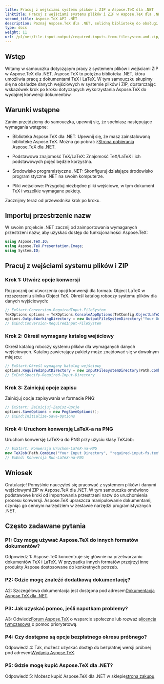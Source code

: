 ```yaml
---
title: Pracuj z wejściami systemu plików i ZIP w Aspose.TeX dla .NET
linktitle: Pracuj z wejściami systemu plików i ZIP w Aspose.TeX dla .NET
second_title: Aspose.TeX API .NET
description: Poznaj Aspose.TeX dla .NET, solidną bibliotekę do obsługi dokumentów TeX i LaTeX. Efektywnie konwertuj pliki za pomocą systemu plików i danych wejściowych ZIP.
type: docs
weight: 11
url: /pl/net/file-input-output/required-inputs-from-filesystem-and-zip/
---
```

## Wstęp

Witamy w samouczku dotyczącym pracy z systemem plików i wejściami ZIP w Aspose.TeX dla .NET. Aspose.TeX to potężna biblioteka .NET, która umożliwia pracę z dokumentami TeX i LaTeX. W tym samouczku skupimy się na obsłudze danych wejściowych w systemie plików i ZIP, dostarczając wskazówek krok po kroku dotyczących wykorzystania Aspose.TeX do wydajnej konwersji dokumentów.

## Warunki wstępne

Zanim przejdziemy do samouczka, upewnij się, że spełniasz następujące wymagania wstępne:

-  Biblioteka Aspose.TeX dla .NET: Upewnij się, że masz zainstalowaną bibliotekę Aspose.TeX. Można go pobrać z[Strona pobierania Aspose.TeX dla .NET](https://releases.aspose.com/tex/net/).

- Podstawowa znajomość TeX/LaTeX: Znajomość TeX/LaTeX i ich podstawowych pojęć będzie korzystna.

- Środowisko programistyczne .NET: Skonfiguruj działające środowisko programistyczne .NET na swoim komputerze.

- Pliki wejściowe: Przygotuj niezbędne pliki wejściowe, w tym dokument TeX i wszelkie wymagane pakiety.

Zacznijmy teraz od przewodnika krok po kroku.

## Importuj przestrzenie nazw

W swoim projekcie .NET zacznij od zaimportowania wymaganych przestrzeni nazw, aby uzyskać dostęp do funkcjonalności Aspose.TeX:

```csharp
using Aspose.TeX.IO;
using Aspose.TeX.Presentation.Image;
using System.IO;
```

## Pracuj z wejściami systemu plików i ZIP

### Krok 1: Utwórz opcje konwersji

Rozpocznij od utworzenia opcji konwersji dla formatu Object LaTeX w rozszerzeniu silnika Object TeX. Określ katalog roboczy systemu plików dla danych wyjściowych:

```csharp
// ExStart:Conversion-RequiredInput-FileSystem
TeXOptions options = TeXOptions.ConsoleAppOptions(TeXConfig.ObjectLaTeX);
options.OutputWorkingDirectory = new OutputFileSystemDirectory("Your Output Directory");
// ExEnd:Conversion-RequiredInput-FileSystem
```

### Krok 2: Określ wymagany katalog wejściowy

Określ katalog roboczy systemu plików dla wymaganych danych wejściowych. Katalog zawierający pakiety może znajdować się w dowolnym miejscu:

```csharp
// ExStart:Określ wymagany katalog wejściowy
options.RequiredInputDirectory = new InputFileSystemDirectory(Path.Combine("Your Input Directory", "packages"));
// ExEnd:Specify-Required-Input-Directory
```

### Krok 3: Zainicjuj opcje zapisu

Zainicjuj opcje zapisywania w formacie PNG:

```csharp
// ExStart: Zainicjuj-Zapisz-Opcje
options.SaveOptions = new PngSaveOptions();
// ExEnd:Initialize-Save-Options
```

### Krok 4: Uruchom konwersję LaTeX-a na PNG

Uruchom konwersję LaTeX-a do PNG przy użyciu klasy TeXJob:

```csharp
// ExStart: Konwersja Uruchom-LaTeX-na-PNG
new TeXJob(Path.Combine("Your Input Directory", "required-input-fs.tex"), new ImageDevice(), options).Run();
// ExEnd: Konwersja Run-LaTeX-na-PNG
```

## Wniosek

Gratulacje! Pomyślnie nauczyłeś się pracować z systemem plików i danymi wejściowymi ZIP w Aspose.TeX dla .NET. W tym samouczku omówiono podstawowe kroki od importowania przestrzeni nazw do uruchomienia procesu konwersji. Aspose.TeX upraszcza manipulowanie dokumentami, czyniąc go cennym narzędziem w zestawie narzędzi programistycznych .NET.

## Często zadawane pytania

### P1: Czy mogę używać Aspose.TeX do innych formatów dokumentów?

Odpowiedź 1: Aspose.TeX koncentruje się głównie na przetwarzaniu dokumentów TeX i LaTeX. W przypadku innych formatów przejrzyj inne produkty Aspose dostosowane do konkretnych potrzeb.

### P2: Gdzie mogę znaleźć dodatkową dokumentację?

 A2: Szczegółowa dokumentacja jest dostępna pod adresem[Dokumentacja Aspose.TeX dla .NET](https://reference.aspose.com/tex/net/).

### P3: Jak uzyskać pomoc, jeśli napotkam problemy?

 A3: Odwiedź[Forum Aspose.TeX](https://forum.aspose.com/c/tex/47) o wsparcie społeczne lub rozważ a[licencja tymczasowa](https://purchase.aspose.com/temporary-license/) o pomoc priorytetową.

### P4: Czy dostępne są opcje bezpłatnego okresu próbnego?

 Odpowiedź 4: Tak, możesz uzyskać dostęp do bezpłatnej wersji próbnej pod adresem[Wydania Aspose.TeX](https://releases.aspose.com/).

### P5: Gdzie mogę kupić Aspose.TeX dla .NET?

Odpowiedź 5: Możesz kupić Aspose.TeX dla .NET w sklepie[strona zakupu](https://purchase.aspose.com/buy).